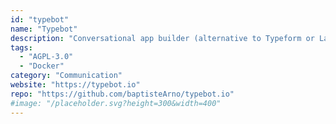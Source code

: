 ```yaml
---
id: "typebot"
name: "Typebot"
description: "Conversational app builder (alternative to Typeform or Landbot)."
tags:
  - "AGPL-3.0"
  - "Docker"
category: "Communication"
website: "https://typebot.io"
repo: "https://github.com/baptisteArno/typebot.io"
#image: "/placeholder.svg?height=300&width=400"
---
```



